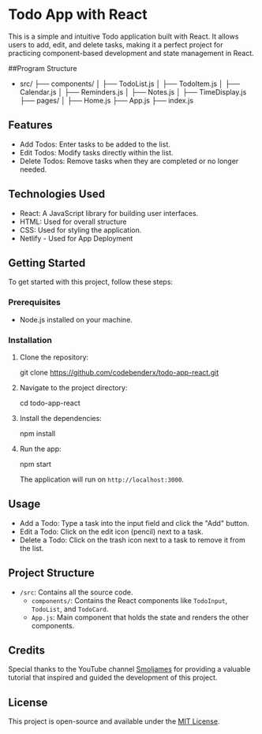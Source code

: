 # Todo App with React

This is a simple and intuitive Todo application built with React. It allows users to add, edit, and delete tasks, making it a perfect project for practicing component-based development and state management in React.

##Program Structure
- src/
├── components/
│   ├── TodoList.js
│   ├── TodoItem.js
│   ├── Calendar.js
│   ├── Reminders.js
│   ├── Notes.js
│   ├── TimeDisplay.js
├── pages/
│   ├── Home.js
├── App.js
├── index.js


## Features

- Add Todos: Enter tasks to be added to the list.
- Edit Todos: Modify tasks directly within the list.
- Delete Todos: Remove tasks when they are completed or no longer needed.

## Technologies Used

- React: A JavaScript library for building user interfaces.
- HTML: Used for overall structure
- CSS: Used for styling the application.
- Netlify - Used for App Deployment

## Getting Started

To get started with this project, follow these steps:

### Prerequisites

- Node.js installed on your machine.

### Installation

1. Clone the repository:

   git clone https://github.com/codebenderx/todo-app-react.git

2. Navigate to the project directory:

   cd todo-app-react

3. Install the dependencies:

   npm install

4. Run the app:

   npm start


   The application will run on `http://localhost:3000`.

## Usage

- Add a Todo: Type a task into the input field and click the "Add" button.
- Edit a Todo: Click on the edit icon (pencil) next to a task.
- Delete a Todo: Click on the trash icon next to a task to remove it from the list.

## Project Structure

- `/src`: Contains all the source code.
  - `components/`: Contains the React components like `TodoInput`, `TodoList`, and `TodoCard`.
  - `App.js`: Main component that holds the state and renders the other components.

## Credits

Special thanks to the YouTube channel [Smoljames](https://www.youtube.com/watch?v=82PXenL4MGg) for providing a valuable tutorial that inspired and guided the development of this project.

## License

This project is open-source and available under the [MIT License](LICENSE).
